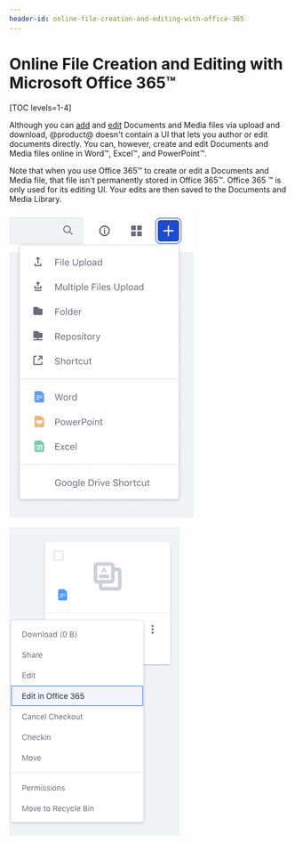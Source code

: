 ```yaml
---
header-id: online-file-creation-and-editing-with-office-365
---
```


# Online File Creation and Editing with Microsoft Office 365™

[TOC levels=1-4]

Although you can 
[add](/docs/7-2/user/-/knowledge_base/u/adding-files-to-a-document-library#using-the-add-menu) 
and 
[edit](/docs/7-2/user/-/knowledge_base/u/checking-out-and-editing-files) 
Documents and Media files via upload and download, @product@ doesn't contain a 
UI that lets you author or edit documents directly. You can, however, create and 
edit Documents and Media files online in Word&trade;, Excel&trade;, and 
PowerPoint&trade;. 

Note that when you use Office 365&trade; to create or edit a Documents and Media 
file, that file isn't permanently stored in Office 365&trade;. Office 365 
&trade; is only used for its editing UI. Your edits are then saved to the 
Documents and Media Library. 

![Figure 1: You can create new Office 365 documents in Documents and Media.](../../../../images/office365-new.png)

![Figure 2: You can also use Office 365's document editor to edit existing Documents and Media files.](../../../../images/office365-edit.png)
